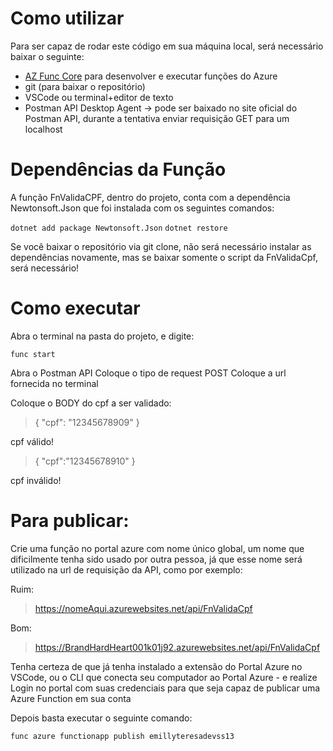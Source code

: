 
# Como utilizar

  

Para ser capaz de rodar este código em sua máquina local, será necessário baixar o seguinte:
- [AZ Func Core](https://learn.microsoft.com/en-us/azure/azure-functions/functions-run-local) para desenvolver e executar funções do Azure
- git (para baixar o repositório)
- VSCode ou terminal+editor de texto
- Postman API Desktop Agent -> pode ser baixado no site oficial do Postman API, durante a tentativa enviar requisição GET para um localhost

# Dependências da Função

A função FnValidaCPF, dentro do projeto, conta com a dependência Newtonsoft.Json que foi instalada com os seguintes comandos:

`dotnet add package Newtonsoft.Json`
`dotnet restore`

Se você baixar o repositório via git clone, não será necessário instalar as dependências novamente, mas se baixar somente o script da FnValidaCpf, será necessário!

# Como executar

Abra o terminal na pasta do projeto, e digite:

`func start`

Abra o Postman API
Coloque o tipo de request POST
Coloque a url fornecida no terminal

Coloque o BODY do cpf a ser validado:
> {
>"cpf": "12345678909"
> }

cpf válido!

> {
>	"cpf":"12345678910"
> }

cpf inválido!

# Para publicar:

Crie uma função no portal azure com nome único global, um nome que dificilmente tenha sido usado por outra pessoa, já que esse nome será utilizado na url de requisição da API, como por exemplo:

Ruim:
> https://nomeAqui.azurewebsites.net/api/FnValidaCpf

Bom:
> https://BrandHardHeart001k01j92.azurewebsites.net/api/FnValidaCpf

Tenha certeza de que já tenha instalado a extensão do Portal Azure no VSCode, ou o CLI que conecta seu computador ao Portal Azure - e realize Login no portal com suas credenciais para que seja capaz de publicar uma Azure Function em sua conta

Depois basta executar o seguinte comando:

`func azure functionapp publish emillyteresadevss13`